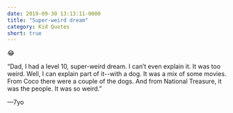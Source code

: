 ```yaml
---
date: 2019-09-30 13:13:11-0000
title: "Super-weird dream"
category: Kid Quotes
short: true
---
```


😂

“Dad, I had a level 10, super-weird dream. I can’t even explain it. It was too weird. Well, I can explain part of it--with a dog. It was a mix of some movies. From Coco there were a couple of the dogs. And from National Treasure, it was the people. It was so weird.”

—7yo
